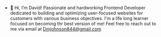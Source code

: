 - 👋 Hi, I’m David!
Passionate and hardworking Frontend Developer dedicated to building and optimizing user-focused websites for customers with various business objectives. I'm a life long learner focused on becoming thr best version of me! 
Feel free to reach out to me via email at Dmjohnson844@gmail.com

<!---
Davidcodess/Davidcodess is a ✨ special ✨ repository because its `README.md` (this file) appears on your GitHub profile.
You can click the Preview link to take a look at your changes.
--->
